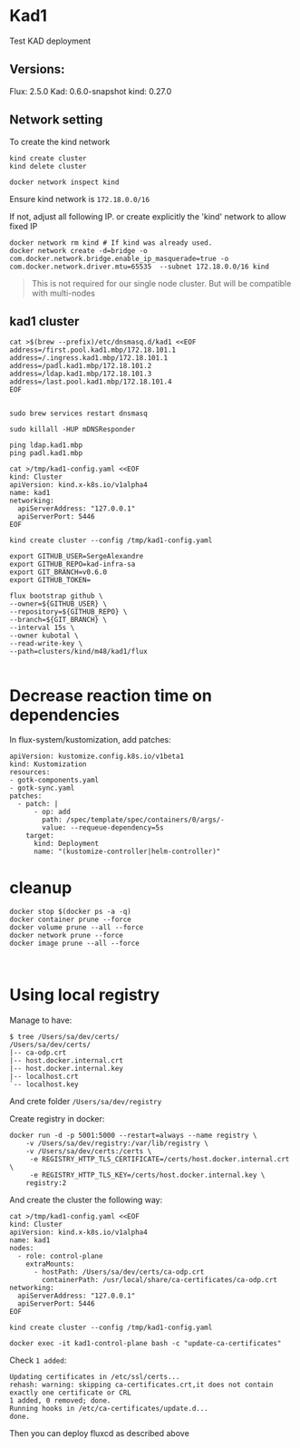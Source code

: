 # Kad1

Test KAD deployment

## Versions:

Flux: 2.5.0
Kad: 0.6.0-snapshot
kind: 0.27.0

## Network setting

To create the kind network

```
kind create cluster
kind delete cluster

docker network inspect kind
```

Ensure kind network is `172.18.0.0/16`

If not, adjust all following IP. or create explicitly the 'kind' network to allow fixed IP

```
docker network rm kind # If kind was already used.
docker network create -d=bridge -o com.docker.network.bridge.enable_ip_masquerade=true -o com.docker.network.driver.mtu=65535  --subnet 172.18.0.0/16 kind
```

> This is not required for our single node cluster. But will be compatible with multi-nodes


## kad1 cluster

```
cat >$(brew --prefix)/etc/dnsmasq.d/kad1 <<EOF
address=/first.pool.kad1.mbp/172.18.101.1 
address=/.ingress.kad1.mbp/172.18.101.1 
address=/padl.kad1.mbp/172.18.101.2 
address=/ldap.kad1.mbp/172.18.101.3 
address=/last.pool.kad1.mbp/172.18.101.4 
EOF


sudo brew services restart dnsmasq

sudo killall -HUP mDNSResponder

ping ldap.kad1.mbp
ping padl.kad1.mbp
```


```
cat >/tmp/kad1-config.yaml <<EOF
kind: Cluster
apiVersion: kind.x-k8s.io/v1alpha4
name: kad1
networking:
  apiServerAddress: "127.0.0.1"
  apiServerPort: 5446
EOF
```

```
kind create cluster --config /tmp/kad1-config.yaml
```

```
export GITHUB_USER=SergeAlexandre
export GITHUB_REPO=kad-infra-sa
export GIT_BRANCH=v0.6.0
export GITHUB_TOKEN=

flux bootstrap github \
--owner=${GITHUB_USER} \
--repository=${GITHUB_REPO} \
--branch=${GIT_BRANCH} \
--interval 15s \
--owner kubotal \
--read-write-key \
--path=clusters/kind/m48/kad1/flux


```

# Decrease reaction time on dependencies


In flux-system/kustomization, add patches:

```
apiVersion: kustomize.config.k8s.io/v1beta1
kind: Kustomization
resources:
- gotk-components.yaml
- gotk-sync.yaml
patches:
  - patch: |
      - op: add
        path: /spec/template/spec/containers/0/args/-
        value: --requeue-dependency=5s
    target:
      kind: Deployment
      name: "(kustomize-controller|helm-controller)"

```

# cleanup

```
docker stop $(docker ps -a -q)
docker container prune --force
docker volume prune --all --force
docker network prune --force
docker image prune --all --force



```

# Using local registry

Manage to have:

```
$ tree /Users/sa/dev/certs/
/Users/sa/dev/certs/
|-- ca-odp.crt
|-- host.docker.internal.crt
|-- host.docker.internal.key
|-- localhost.crt
`-- localhost.key
```

And crete folder `/Users/sa/dev/registry`


Create registry in docker:

```
docker run -d -p 5001:5000 --restart=always --name registry \
    -v /Users/sa/dev/registry:/var/lib/registry \
    -v /Users/sa/dev/certs:/certs \
     -e REGISTRY_HTTP_TLS_CERTIFICATE=/certs/host.docker.internal.crt \
     -e REGISTRY_HTTP_TLS_KEY=/certs/host.docker.internal.key \
    registry:2
```


And create the cluster the following way:

```
cat >/tmp/kad1-config.yaml <<EOF
kind: Cluster
apiVersion: kind.x-k8s.io/v1alpha4
name: kad1
nodes:
  - role: control-plane
    extraMounts:
      - hostPath: /Users/sa/dev/certs/ca-odp.crt
        containerPath: /usr/local/share/ca-certificates/ca-odp.crt
networking:
  apiServerAddress: "127.0.0.1"
  apiServerPort: 5446
EOF
```


```
kind create cluster --config /tmp/kad1-config.yaml

docker exec -it kad1-control-plane bash -c "update-ca-certificates"
```

Check `1 added`:

```
Updating certificates in /etc/ssl/certs...
rehash: warning: skipping ca-certificates.crt,it does not contain exactly one certificate or CRL
1 added, 0 removed; done.
Running hooks in /etc/ca-certificates/update.d...
done.
```

Then you can deploy fluxcd as described above
